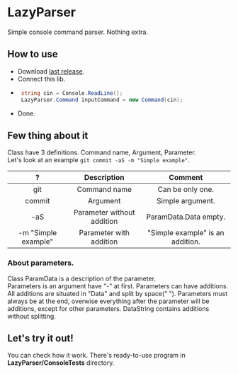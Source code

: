 # LazyParser
Simple console command parser. Nothing extra.   

## How to use
 - Download [last release](https://github.com/demderk/LazyParser/releases).
 - Connect this lib.
 - ```C#
    string cin = Console.ReadLine();
    LazyParser.Command inputCommand = new Command(cin);
   ```
 - Done.

## Few thing about it
Class have 3 definitions. Command name, Argument, Parameter.   
Let's look at an example ```git commit -aS -m "Simple example"```.  

| ?                   | Description                 | Comment                                    |
| :---:               | :----------------------:    | :----------------------------------------: |
| git                 |  Command name               | Can be only one.                           | 
| commit              |  Argument                   | Simple argument.                           | 
| -aS                 |  Parameter without addition | ParamData.Data empty.                      |
| -m "Simple example" |  Parameter with addition    | "Simple example" is an addition.           |

### About parameters.
Class ParamData is a description of the parameter.   
Parameters is an argument have "-" at first. Parameters can have additions. All additions are situated in "Data" and split by space(" "). Parameters must always be at the end, overwise everything after the parameter will be additions, except for other parameters. DataString contains additions without splitting.


## Let's try it out!
You can check how it work. There's ready-to-use program in **LazyParser/ConsoleTests** directory.
